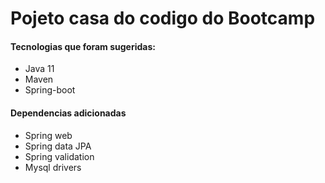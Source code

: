 # Pojeto casa do codigo do Bootcamp  
#### Tecnologias que foram sugeridas:  
- Java 11  
- Maven  
- Spring-boot 
  
#### Dependencias adicionadas  
* Spring web  
* Spring data JPA  
* Spring validation  
* Mysql drivers  